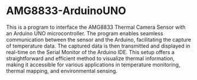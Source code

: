 # AMG8833-ArduinoUNO
This is a program to interface the AMG8833 Thermal Camera Sensor with an Arduino UNO microcontroller. The program enables seamless communication between the sensor and the Arduino, facilitating the capture of temperature data. The captured data is then transmitted and displayed in real-time on the Serial Monitor of the Arduino IDE. This setup offers a straightforward and efficient method to visualize thermal information, making it accessible for various applications in temperature monitoring, thermal mapping, and environmental sensing.
